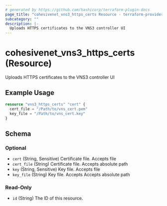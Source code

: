 ```yaml
---
# generated by https://github.com/hashicorp/terraform-plugin-docs
page_title: "cohesivenet_vns3_https_certs Resource - terraform-provider-cohesivenet"
subcategory: ""
description: |-
  Uploads HTTPS certificates to the VNS3 controller UI
---
```


# cohesivenet_vns3_https_certs (Resource)

Uploads HTTPS certificates to the VNS3 controller UI

## Example Usage

```terraform
resource "vns3_https_certs" "cert" {
  cert_file = "/Path/to/vns_cert.pem"
  key_file = "/Path/to/vns_cert.key"
}
```

<!-- schema generated by tfplugindocs -->
## Schema

### Optional

- `cert` (String, Sensitive) Certificate file. Accepts file
- `cert_file` (String) Certificate file. Accepts absolute path
- `key` (String, Sensitive) Key file. Accepts file
- `key_file` (String) Key file. Accepts Accepts absolute path

### Read-Only

- `id` (String) The ID of this resource.

